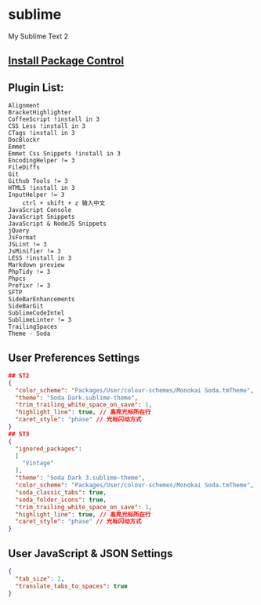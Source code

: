 sublime
=======

My Sublime Text 2

## [Install Package Control](https://sublime.wbond.net/installation)

## Plugin List:
```
Alignment
BracketHighlighter
CoffeeScript !install in 3
CSS Less !install in 3
CTags !install in 3
DocBlockr
Emmet
Emmet Css Snippets !install in 3
Encoding​Helper != 3
File​Diffs
Git
Github Tools != 3
HTML5 !install in 3
InputHelper != 3
    ctrl + shift + z 输入中文
JavaScript Console
JavaScript Snippets
Java​Script & Node​JS Snippets
jQuery
JsFormat
JSLint != 3
JsMinifier != 3
LESS !install in 3
Markdown preview
Php​Tidy != 3
Phpcs
Prefixr != 3
SFTP
SideBarEnhancements
SideBarGit
SublimeCodeIntel
SublimeLinter != 3
TrailingSpaces
Theme - Soda
```

## User Preferences Settings
```json
## ST2
{
  "color_scheme": "Packages/User/colour-schemes/Monokai Soda.tmTheme",
  "theme": "Soda Dark.sublime-theme",
  "trim_trailing_white_space_on_save": 1,
  "highlight_line": true, // 高亮光标所在行
  "caret_style": "phase" // 光标闪动方式
}
## ST3
{
  "ignored_packages":
  [
    "Vintage"
  ],
  "theme": "Soda Dark 3.sublime-theme",
  "color_scheme": "Packages/User/colour-schemes/Monokai Soda.tmTheme",
  "soda_classic_tabs": true,
  "soda_folder_icons": true,
  "trim_trailing_white_space_on_save": 1,
  "highlight_line": true, // 高亮光标所在行
  "caret_style": "phase" // 光标闪动方式
}
```

## User JavaScript & JSON Settings
```json
{
  "tab_size": 2,
  "translate_tabs_to_spaces": true
}
```
